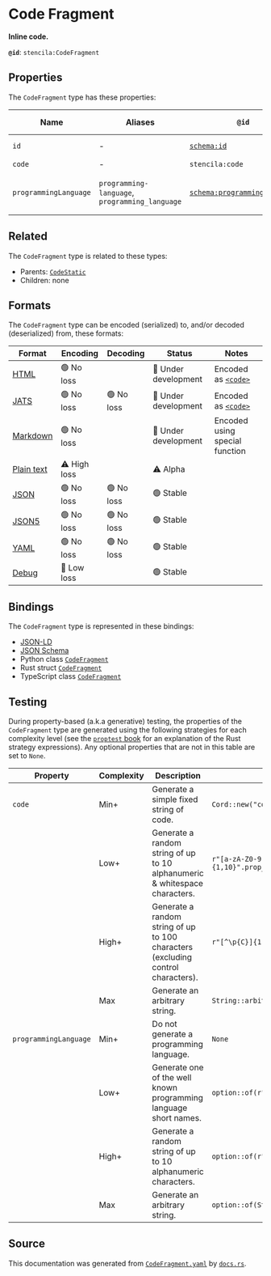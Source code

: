 # Code Fragment

**Inline code.**

**`@id`**: `stencila:CodeFragment`

## Properties

The `CodeFragment` type has these properties:

| Name                  | Aliases                                        | `@id`                                                                  | Type                                                                                            | Description                           | Inherited from                                                                                           |
| --------------------- | ---------------------------------------------- | ---------------------------------------------------------------------- | ----------------------------------------------------------------------------------------------- | ------------------------------------- | -------------------------------------------------------------------------------------------------------- |
| `id`                  | -                                              | [`schema:id`](https://schema.org/id)                                   | [`String`](https://github.com/stencila/stencila/blob/main/docs/reference/schema/data/string.md) | The identifier for this item.         | [`Entity`](https://github.com/stencila/stencila/blob/main/docs/reference/schema/other/entity.md)         |
| `code`                | -                                              | `stencila:code`                                                        | [`Cord`](https://github.com/stencila/stencila/blob/main/docs/reference/schema/data/cord.md)     | The code.                             | [`CodeStatic`](https://github.com/stencila/stencila/blob/main/docs/reference/schema/code/code-static.md) |
| `programmingLanguage` | `programming-language`, `programming_language` | [`schema:programmingLanguage`](https://schema.org/programmingLanguage) | [`String`](https://github.com/stencila/stencila/blob/main/docs/reference/schema/data/string.md) | The programming language of the code. | [`CodeStatic`](https://github.com/stencila/stencila/blob/main/docs/reference/schema/code/code-static.md) |

## Related

The `CodeFragment` type is related to these types:

- Parents: [`CodeStatic`](https://github.com/stencila/stencila/blob/main/docs/reference/schema/code/code-static.md)
- Children: none

## Formats

The `CodeFragment` type can be encoded (serialized) to, and/or decoded (deserialized) from, these formats:

| Format                                                                                        | Encoding         | Decoding     | Status                 | Notes                                                                                              |
| --------------------------------------------------------------------------------------------- | ---------------- | ------------ | ---------------------- | -------------------------------------------------------------------------------------------------- |
| [HTML](https://github.com/stencila/stencila/blob/main/docs/reference/formats/html.md)         | 🟢 No loss        |              | 🚧 Under development    | Encoded as [`<code>`](https://developer.mozilla.org/en-US/docs/Web/HTML/Element/code)              |
| [JATS](https://github.com/stencila/stencila/blob/main/docs/reference/formats/jats.md)         | 🟢 No loss        | 🟢 No loss    | 🚧 Under development    | Encoded as [`<code>`](https://jats.nlm.nih.gov/articleauthoring/tag-library/1.3/element/code.html) |
| [Markdown](https://github.com/stencila/stencila/blob/main/docs/reference/formats/markdown.md) | 🟢 No loss        |              | 🚧 Under development    | Encoded using special function                                                                     |
| [Plain text](https://github.com/stencila/stencila/blob/main/docs/reference/formats/text.md)   | ⚠️ High loss     |              | ⚠️ Alpha               |                                                                                                    |
| [JSON](https://github.com/stencila/stencila/blob/main/docs/reference/formats/json.md)         | 🟢 No loss        | 🟢 No loss    | 🟢 Stable               |                                                                                                    |
| [JSON5](https://github.com/stencila/stencila/blob/main/docs/reference/formats/json5.md)       | 🟢 No loss        | 🟢 No loss    | 🟢 Stable               |                                                                                                    |
| [YAML](https://github.com/stencila/stencila/blob/main/docs/reference/formats/yaml.md)         | 🟢 No loss        | 🟢 No loss    | 🟢 Stable               |                                                                                                    |
| [Debug](https://github.com/stencila/stencila/blob/main/docs/reference/formats/debug.md)       | 🔷 Low loss       |              | 🟢 Stable               |                                                                                                    |

## Bindings

The `CodeFragment` type is represented in these bindings:

- [JSON-LD](https://stencila.dev/CodeFragment.jsonld)
- [JSON Schema](https://stencila.dev/CodeFragment.schema.json)
- Python class [`CodeFragment`](https://github.com/stencila/stencila/blob/main/python/python/stencila/types/code_fragment.py)
- Rust struct [`CodeFragment`](https://github.com/stencila/stencila/blob/main/rust/schema/src/types/code_fragment.rs)
- TypeScript class [`CodeFragment`](https://github.com/stencila/stencila/blob/main/typescript/src/types/CodeFragment.ts)

## Testing

During property-based (a.k.a generative) testing, the properties of the `CodeFragment` type are generated using the following strategies for each complexity level (see the [`proptest` book](https://proptest-rs.github.io/proptest/) for an explanation of the Rust strategy expressions). Any optional properties that are not in this table are set to `None`.

| Property              | Complexity | Description                                                                      | Strategy                                        |
| --------------------- | ---------- | -------------------------------------------------------------------------------- | ----------------------------------------------- |
| `code`                | Min+       | Generate a simple fixed string of code.                                          | `Cord::new("code")`                             |
|                       | Low+       | Generate a random string of up to 10 alphanumeric & whitespace characters.       | `r"[a-zA-Z0-9 \t\n]{1,10}".prop_map(Cord::new)` |
|                       | High+      | Generate a random string of up to 100 characters (excluding control characters). | `r"[^\p{C}]{1,100}".prop_map(Cord::new)`        |
|                       | Max        | Generate an arbitrary string.                                                    | `String::arbitrary().prop_map(Cord::new)`       |
| `programmingLanguage` | Min+       | Do not generate a programming language.                                          | `None`                                          |
|                       | Low+       | Generate one of the well known programming language short names.                 | `option::of(r"(cpp)\|(js)\|(py)\|(r)\|(ts)")`   |
|                       | High+      | Generate a random string of up to 10 alphanumeric characters.                    | `option::of(r"[a-zA-Z0-9]{1,10}")`              |
|                       | Max        | Generate an arbitrary string.                                                    | `option::of(String::arbitrary())`               |

## Source

This documentation was generated from [`CodeFragment.yaml`](https://github.com/stencila/stencila/blob/main/schema/CodeFragment.yaml) by [`docs.rs`](https://github.com/stencila/stencila/blob/main/rust/schema-gen/src/docs.rs).